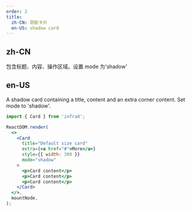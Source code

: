 ```yaml
---
order: 2
title:
  zh-CN: 阴影卡片
  en-US: shadow card
---
```


## zh-CN

包含标题、内容、操作区域。设置 mode 为'shadow'

## en-US

A shadow card containing a title, content and an extra corner content. Set mode to 'shadow'.

```jsx
import { Card } from 'infrad';

ReactDOM.render(
  <>
    <Card
      title="Default size card"
      extra={<a href="#">More</a>}
      style={{ width: 300 }}
      mode="shadow"
    >
      <p>Card content</p>
      <p>Card content</p>
      <p>Card content</p>
    </Card>
  </>,
  mountNode,
);
```

<style>
.code-box-demo p {
  margin: 0;
}
#components-card-demo-basic .ant-card { margin-bottom: 30px; }
</style>
